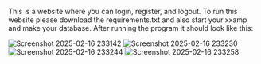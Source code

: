 This is a website where you can login, register, and logout. 
To run this website please download the requirements.txt and also start your xxamp and make your database. 
After running the program it should look like this:

![Screenshot 2025-02-16 233142](https://github.com/user-attachments/assets/935bfcce-fabe-4369-b5cf-c251b3dc3664)
![Screenshot 2025-02-16 233230](https://github.com/user-attachments/assets/76d082d6-37d7-4e90-ac1f-b45ac3a6b86d)
![Screenshot 2025-02-16 233244](https://github.com/user-attachments/assets/57315485-b5b2-45c8-8d6e-5068fa0a25a4)
![Screenshot 2025-02-16 233258](https://github.com/user-attachments/assets/c244a1f3-5a87-4399-a3f7-45c226216f85)
